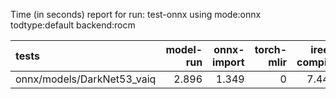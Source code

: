 Time (in seconds) report for run: test-onnx using mode:onnx todtype:default backend:rocm

| tests                      |   model-run |   onnx-import |   torch-mlir |   iree-compile |   inference |
|:---------------------------|------------:|--------------:|-------------:|---------------:|------------:|
| onnx/models/DarkNet53_vaiq |       2.896 |         1.349 |            0 |          7.442 |       0.027 |

